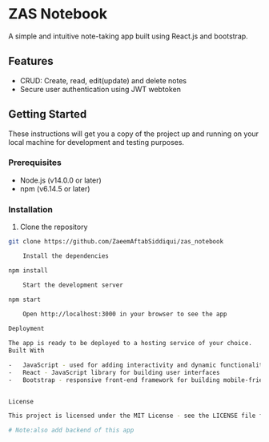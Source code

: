 
# ZAS Notebook

A simple and intuitive note-taking app built using React.js and bootstrap.

## Features

- CRUD: Create, read, edit(update) and delete notes
- Secure user authentication using JWT webtoken

## Getting Started

These instructions will get you a copy of the project up and running on your local machine for development and testing purposes.

### Prerequisites

- Node.js (v14.0.0 or later)
- npm (v6.14.5 or later)

### Installation

1. Clone the repository
```bash
git clone https://github.com/ZaeemAftabSiddiqui/zas_notebook

    Install the dependencies

npm install

    Start the development server

npm start

    Open http://localhost:3000 in your browser to see the app
    
Deployment

The app is ready to be deployed to a hosting service of your choice.
Built With

-	JavaScript - used for adding interactivity and dynamic functionality to web pages
-	React - JavaScript library for building user interfaces
-	Bootstrap - responsive front-end framework for building mobile-friendly websites


License

This project is licensed under the MIT License - see the LICENSE file for details.

# Note:also add backend of this app
